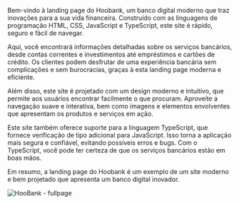 Bem-vindo à landing page do Hoobank, um banco digital moderno que traz inovações para a sua vida financeira. Construído com as linguagens de programação HTML, CSS, JavaScript e TypeScript, este site é rápido, seguro e fácil de navegar.

Aqui, você encontrará informações detalhadas sobre os serviços bancários, desde contas correntes e investimentos até empréstimos e cartões de crédito. Os clientes podem desfrutar de uma experiência bancária sem complicações e sem burocracias, graças à esta landing page moderna e eficiente.

Além disso, este site é projetado com um design moderno e intuitivo, que permite aos usuários encontrar facilmente o que procuram. Aproveite a navegação suave e interativa, bem como imagens e elementos envolventes que apresentam os produtos e serviços em ação.

Este site também oferece suporte para a linguagem TypeScript, que fornece verificação de tipo adicional para JavaScript. Isso torna a aplicação mais segura e confiável, evitando possíveis erros e bugs. Com o TypeScript, você pode ter certeza de que os serviços bancários estão em boas mãos.

Em resumo, a landing page do Hoobank é um exemplo de um site moderno e bem projetado que apresenta um banco digital inovador.

![HooBank - fullpage](https://user-images.githubusercontent.com/122912715/231284376-8d472a06-668b-42aa-9e40-bc9f3c2dd4d1.png)
